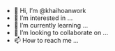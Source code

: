 - 👋 Hi, I’m @khaihoanwork
- 👀 I’m interested in ...
- 🌱 I’m currently learning ...
- 💞️ I’m looking to collaborate on ...
- 📫 How to reach me ...

<!---
khaihoanwork/khaihoanwork is a ✨ special ✨ repository because its `README.md` (this file) appears on your GitHub profile.
You can click the Preview link to take a look at your changes.
--->
